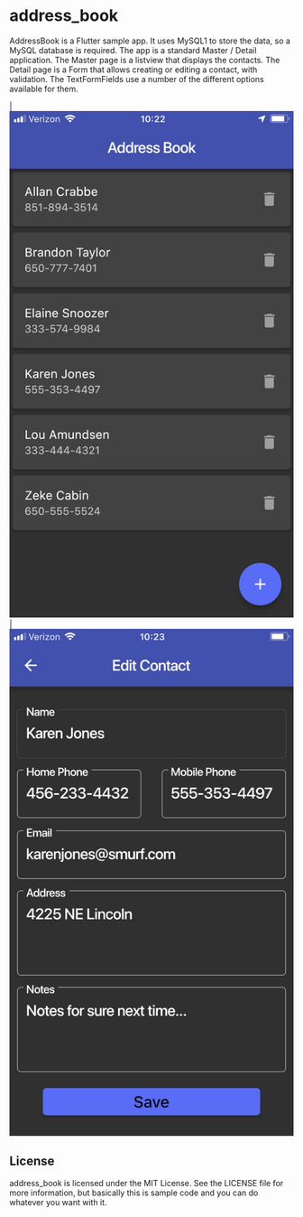 # address_book

AddressBook is a Flutter sample app. It uses MySQL1 to store the data, so a MySQL database is required. The app is a standard Master / Detail application. The Master page is a listview that displays the contacts. The Detail page is a Form that allows creating or editing a contact, with validation. The TextFormFields use a number of the different options available for them.


|![Screenshot](ListPage.jpeg)
|![Screenshot](DetailPage.jpeg)



## License

address_book is licensed under the MIT License. See the LICENSE file for more information, but basically this is sample code and you can do whatever you want with it.